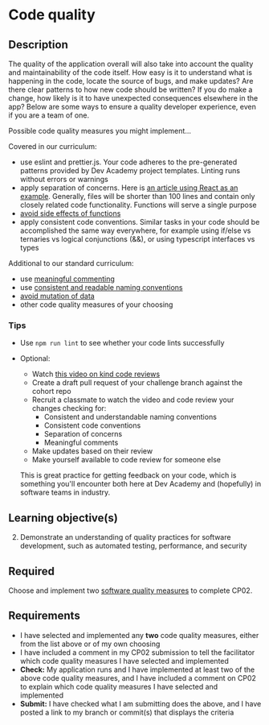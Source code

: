 # Code quality

## Description

The quality of the application overall will also take into account the quality and maintainability of the code itself. How easy is it to understand what is happening in the code, locate the source of bugs, and make updates? Are there clear patterns to how new code should be written? If you do make a change, how likely is it to have unexpected consequences elsewhere in the app? Below are some ways to ensure a quality developer experience, even if you are a team of one.

Possible code quality measures you might implement...

Covered in our curriculum:
* use eslint and prettier.js. Your code adheres to the pre-generated patterns provided by Dev Academy project templates. Linting runs without errors or warnings
* apply separation of concerns. Here is [an article using React as an example](https://engineering.teknasyon.com/separation-of-concerns-on-the-front-end-with-react-fd5d4afcc298). Generally, files will be shorter than 100 lines and contain only closely related code functionality. Functions will serve a single purpose
* [avoid side effects of functions](https://www.freecodecamp.org/news/pure-function-vs-impure-function/)
* apply consistent code conventions. Similar tasks in your code should be accomplished the same way everywhere, for example using if/else vs ternaries vs logical conjunctions (&&), or using typescript interfaces vs types

Additional to our standard curriculum:
* use [meaningful commenting](https://swimm.io/learn/code-collaboration/comments-in-code-best-practices-and-mistakes-to-avoid/)
* use [consistent and readable naming conventions](https://blog.taboola.com/beginners-guide-for-naming-things-in-your-code/)
* [avoid mutation of data](https://alistapart.com/article/why-mutation-can-be-scary/)
* other code quality measures of your choosing

### Tips
* Use `npm run lint` to see whether your code lints successfully
* Optional: 
  * Watch [this video on kind code reviews](https://youtu.be/aDDUmdzzpS8)
  * Create a draft pull request of your challenge branch against the cohort repo
  * Recruit a classmate to watch the video and code review your changes checking for:
    * Consistent and understandable naming conventions
    * Consistent code conventions
    * Separation of concerns
    * Meaningful comments
  * Make updates based on their review
  * Make yourself available to code review for someone else

  This is great practice for getting feedback on your code, which is something you'll encounter both here at Dev Academy and (hopefully) in software teams in industry.


## Learning objective(s)

2. Demonstrate an understanding of quality practices for software development, such as automated testing, performance, and security

## Required
Choose and implement two [software quality measures](../software-quality/) to complete CP02.

## Requirements

* I have selected and implemented any **two** code quality measures, either from the list above or of my own choosing
* I have included a comment in my CP02 submission to tell the facilitator which code quality measures I have selected and implemented
* **Check:** My application runs and I have implemented at least two of the above code quality measures, and I have included a comment on CP02 to explain which code quality measures I have selected and implemented
* **Submit:** I have checked what I am submitting does the above, and I have posted a link to my branch or commit(s) that displays the criteria
